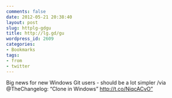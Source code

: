 ```yaml
---
comments: false
date: 2012-05-21 20:38:40
layout: post
slug: httplg-gdgu
title: http://lg.gd/gu
wordpress_id: 2609
categories:
- Bookmarks
tags:
- from
- twitter
---
```


Big news for new Windows Git users - should be a lot simpler /via @TheChangelog: “Clone in Windows” http://t.co/NiqcACvO”

